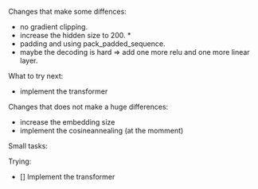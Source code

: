 
Changes that make some diffences:
- no gradient clipping.
- increase the hidden size to 200. *
- padding and using pack_padded_sequence.
- maybe the decoding is hard => add one more relu and one more
linear layer.

What to try next:
- implement the transformer

Changes that does not make a huge differences:
- increase the embedding size
- implement the cosineannealing (at the momment)


Small tasks:


Trying:

- [] Implement the transformer